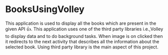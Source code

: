 # BooksUsingVolley
This application is used to display all the books which are present in the given API :thumbsup:.
This application uses one of the third party libraries i.e.,Volley to display data and to do background tasks.
When image is on clicked then it redirects to the next activity that describes all the information about the selected book.
Using third party library is the main aspect of this project.
